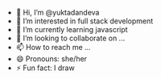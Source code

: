- 👋 Hi, I’m @yuktadandeva
- 👀 I’m interested in full stack development
- 🌱 I’m currently learning javascript
- 💞️ I’m looking to collaborate on ...
- 📫 How to reach me ... 
- 😄 Pronouns: she/her
- ⚡ Fun fact: I draw

<!---
yuktadandeva/yuktadandeva is a ✨ special ✨ repository because its `README.md` (this file) appears on your GitHub profile.
You can click the Preview link to take a look at your changes.
--->
